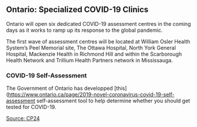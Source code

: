 ## Ontario: Specialized COVID-19 Clinics

Ontario will open six dedicated COVID-19 assessment centres in the coming days as it works to ramp up its response to the global pandemic.

The first wave of assessment centres will be located at William Osler Health System’s Peel Memorial site, The Ottawa Hospital, North York General Hospital, Mackenzie Health in Richmond Hill and within the Scarborough Health Network and Trillium Health Partners network in Mississauga.

### COVID-19 Self-Assessment

The Government of Ontario has developped [this](https://www.ontario.ca/page/2019-novel-coronavirus-covid-19-self-assessment self-assessment tool to help determine whether you should get tested for COVID-19.

[Source: CP24 ](https://www.cp24.com/news/province-announces-opening-of-first-wave-of-covid-19-assessment-centres-agrees-to-postpone-public-health-cuts-for-a-year-1.4849988)

